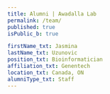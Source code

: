 ```yaml
---
title: Alumni | Awadalla Lab
permalink: /team/
published: true
isPublic_b: true

firstName_txt: Jasmina
lastName_txt: Uzunovic
position_txt: Bioinformatician
affiliation_txt: Genentech
location_txt: Canada, ON
alumniType_txt: Staff
---
```

